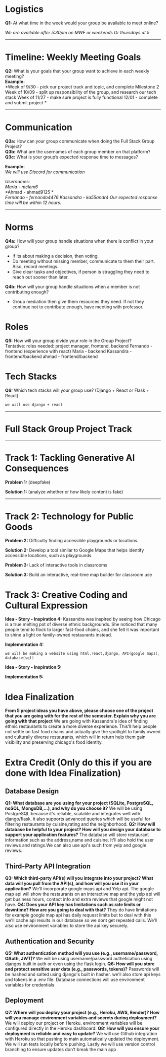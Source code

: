 # Logistics  

**Q1:** At what time in the week would your group be available to meet online?  

*We are available after 5:30pm on MWF or weekends 
Or thursdays at 5*  

---

# Timeline: Weekly Meeting Goals  

**Q2:** What is your goals that your group want to achieve in each weekly meeting?  
**Example:**  
*Week of 9/30 - pick our project track and topic, and complete Milestone 2
Week of 10/09 - split up responsibility of the group, and research our tech stack
Week of 11/27 - make sure project is fully functional 
12/01 - complete and submit project *  

---

# Communication  

**Q3a:** How can your group communicate when doing the Full Stack Group Project?  
**Q3b:** What are the usernames of each group member on that platform?  
**Q3c:** What is your group’s expected response time to messages?  

**Example:**  
*We will use Discord for communication*  

*Usernames:*  
*Maria - mclem6*  
*Ahmad - ahmad9125 *  
*Fernando - fernando4476* 
*Kassandra - ka55andr4* 
*Our expected response time will be within 12 hours.*  

---

# Norms  

**Q4a:** How will your group handle situations when there is conflict in your group?  
- If its about making a decision, then voting. 
- Do meeting without missing member, communicate to them their part. Also, record meetings.
- Give clear tasks and objectives, if person is struggling they need to reach out sooner than later.

**Q4b:** How will your group handle situations when a member is not contributing enough?  
- Group mediation then give them resources they need. If not they continue not to contribute enough, have meeting with professor. 


# Roles  

**Q5:** How will your group divide your role in the Group Project?  
Tentative: 
roles needed: project manager, frontend, backend
 Fernando - frontend (experience with react)
 Maria - backend
 Kassandra - frontend/backend
 ahmad - frontend/backend


# Tech Stacks

**Q6:** Which tech stacks will your group use? (Django + React or Flask + React)

    we will use django + react

---
# Full Stack Group Project Track  
---

# Track 1: Tackling Generative AI Consequences
**Problem 1:**  (deepfake)

**Solution 1:** (analyze whether or how likely content is fake)

---

# Track 2: Technology for Public Goods 

**Problem 2:** Difficulty finding accessible playgrounds or locations.

**Solution 2:** Develop a tool similar to Google Maps that helps identify accessible locations, such as playgrounds

**Problem 3:**  Lack of interactive tools in classrooms

**Solution 3:**  Build an interactive, real-time map builder for classroom use

# Track 3: Creative Coding and Cultural Expression

**Idea - Story - Inspiration 4:**  Kassandra was inspired by seeing how Chicago is a true melting pot of diverse ethnic backgrounds. She noticed that many people tend to flock to larger fast-food chains, and she felt it was important to shine a light on family-owned restaurants instead.

**Implementation 4:**

    we will be making a website using html,react,django, API(google maps), database(sql)

**Idea - Story - Inspiration 5:**

**Implementation 5:**


# Idea Finalization

**From 5 project ideas you have above, please choose one of the project that you are going with for the rest of the semester. Explain why you are going with that project**
We are going with Kassandra's idea of finding ethnic restaurants to create a more diverse experience. This'll help people not settle on fast food chains and actually give the spotlight to family owned and culturally diverse restaurants, which will in return help them gain visibility and preserving chicago's food identity.


# Extra Credit (Only do this if you are done with Idea Finalization)

## Database Design

**Q1: What database are you using for your project (SQLite, PostgreSQL, noSQL, MongoDB,...), and why do you choose it?**
We will be using PostgreSQL because it's reliable, scalable and integrates well with django/flask. it also supports advanced queries which will be useful for filtering restaurants by cuisine,rating and the neighborhood.
**Q2: How will database be helpful to your project? How will you design your database to support your application features?**
The database will store restaurant information such as the address,name and cuisine. It'll also hold the user reviews and ratings.We can also use api's such from yelp and google reviews.
## Third-Party API Integration

**Q3: Which third-party API(s) will you integrate into your project? What data will you pull from the API(s), and how will you use it in your application?**
We'll incorporate google maps api and Yelp api. The google map api will show the restaurants on an interactive map and the yelp api will get business hours, contact info and extra reviews that google might not have.
**Q4: Does your API key has limitations such as rate limits or downtime? How are you going to deal with that?**
They do have limitations for example google map api has daily request limits but to deal with this we'll cache api results in our database so we dont get repeated calls. We'll also use environment variables to store the api key securely.
## Authentication and Security

**Q5: What authentication method will you use (e.g., username/password, OAuth, JWT)?**
We will be using username/password authetication using djangos built in auth or even using the flask login.
**Q6: How will you store and protect sensitive user data (e.g., passwords, tokens)?**
Passwords will be hashed and salted using django's built in hasher. we'll also store api keys and tokens in a .env file. Database connections will use environment variables for credentials
## Deployment

**Q7: Where will you deploy your project (e.g., Heroku, AWS, Render)? How will you manage environment variables and secrets during deployment?**
We will deploy our project on Heroku. environment variables will be configured directly in the Heroku dashboard.
**Q8: How will you ensure your deployment is reliable and easy to update?**
We will use Github integration with Heroku so that pushing to main automatically updated the deployment. We will run tests locally before pushing. Lastly we will use version control branching to ensure updates don't break the main app
